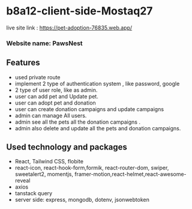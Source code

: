# b8a12-client-side-Mostaq27

live site link : https://pet-adoption-76835.web.app/

### Website name: PawsNest

## Features
- used private route
- implement 2 type of authentication system , like password, google
-  2 type of user role, like as admin.
- user can add pet and Update pet.
- user can adopt pet and donation
- user can create donation campaigns and update campaigns
- admin can manage All users.
- admin see all the pets all the donation campaigns .
- admin also delete and update all the pets and donation campaigns. 


## Used technology and packages 
- React, Tailwind CSS, flobite
- react-icon, react-hook-form,formik, react-router-dom, swiper, sweetalert2, momentjs, framer-motion,react-helmet,react-awesome-reveal 
- axios
- tanstack query
- server side: express, mongodb, dotenv, jsonwebtoken
